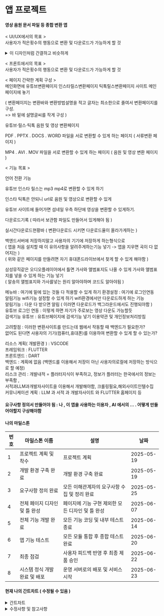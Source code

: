 # 앱 프로젝트
#### 영상 음원 문서 파일 등 종합 변환 앱

< UI/UX에서의 목표 > <br>
사용자가 적은횟수의 행동으로 변환 및 다운로드가 가능하게 할 것<br>
<details>
    <summary>이 디자인처럼 간결하고 비슷하게</summary>

![ux극대화](https://github.com/user-attachments/assets/84d58501-83a4-4f59-8f48-e0fe8e146674)

</details>

< 프론트에서의 목표 > <br>
사용자가 적은횟수의 행동으로 변환 및 다운로드가 가능하게 할 것


< 페이지 간략한 계획 구성 > <br>
메인화면에 유튜브변환페이지 인스타릴스변환페이지 틱톡릴스변환페이지 사이트 메인페이지에 놓기<br>

( 변환페이지는 변환바와 변환방법설명을 적고 글자는 최소한으로 줄여서 변환페이지를 구성. <br>
=> 바 밑에 설명글씨를 작게 구성 ) <br>

유튜브·릴스·틱톡 음원 및 영상 변환페이지 <br> 

PDF . PPTX . DOCS . WORD 파일을 서로 변환할 수 있게 하는 페이지 ( 서류변환 페이지 ) <br>

MP4 . AVI . MOV 파일을 서로 변환할 수 있게 하는 페이지 ( 음원 및 영상 변환 페이지 )<br>

 
< 기능 목표 >

언어 전환 기능 <br>

유튜브 인스타 릴스는 mp3 mp4로 변환할 수 있게 하기 <br>

인스타 틱톡은 안되니 url로 음원 및 영상으로 변환할 수 있게<br> 

유튜브 사이트에 들어가면 섬네일 우측 하단에 영상을 변환할 수 있게하기.<br>

다운로드기록 ( 따라서 보관함 파일도 만들어서 있게해야 됨 ) 
  
실시간다운로드현황바 ( 변환다운로드 시키면 다운로드율이 올라가게하는 )
  
백엔드서버에 저장하지말고 사용자의 기기에 저장하게 하는형식으로 <br>
( 앱을 처음 설치할 때 이 유의사항을 알려주게하는기능 넣기 -> 앱을 지우면 곡이 다 없어지는 ) <br>
( 위와 같은 페이지를 만들려면 자기 휴대폰드라이브에서 찾게 할 수 있게 해야함 ) <br>

삼성뮤직같은 오디오플레이어에서 틀면 가사와 앨범표지도 나올 수 있게 가사와 앨범표지를 넣을 수 있게 하는 기능 넣기<br>
( 알송의 앨범표지와 가사를넣는 원리 알아야하며 코드도 알아야됨 )



메뉴바 : 여기에 밑에 있는 것들 다 적용할 수 있게 하기
환경설정 : 여기에 로그인연동 알림기능 wifi기능 설정할 수 있게 하기
wifi환경에서만 다운로드하게 하는 기능 <br>
알림기능 : 다운 다 받으면 알림 ( 이러면 다운로드가 백그라운드에서도 진행되야함 )<br>
유튜브 로그인 연동 : 이렇게 하면 자기가 주로보는 영상 다운도 가능할듯  
검색기능 유튜브 : 유튜브페이지에 검색기능 넣기
이용약관 및 개인정보처리방침 

고려할점 :
이러한 변환사이트를 만드는데 웹에서 작동할 때 백엔드가 필요한가? <br>
없어도 된다면 사용자의 기기(컴퓨터,휴대폰)를 이용하여 변환할 수 있게 할 수 있는가? 

  리소스 계획( 개발환경 ) : VSCODE <br>
  프레임워크 : FLUTTER <br>
  프론트엔드 : DART  <br>
  백엔드 : 계획에 없음 (백엔드를 이용해서 저장이 아닌 사용자의로컬에 저장하는 방식으로 할 예정)<br>
  리스크 관리 : 개발내적 = 플러터지식이 부족하고, 정보가 플러터는 한국에서의 정보는 부족함 , <br>서적과LLM과개발자사이트을 이용해서 개발해야함, 크롤링필요,해외사이트인텔수집 <br>
  커뮤니케이션 계획 : LLM 과 서적 과 개발자사이트 와 FLUTTER 홈페이지 등

#### 요구사항 정의서 만들어야 됨 : 나 , 이 앱을 사용하는 이용자 , AI 에서의 ... . 어떻게 만들어야할지 구상해야함

#### 나의 마일스톤

| 번호 | 마일스톤 이름       | 설명                                                  | 날짜   |
| --- | ------------------- | ----------------------------------------------------- | -------- |
| 1   | 프로젝트 계획 및 착수           | 프로젝트 계획                                         | 2025-05-19 |
| 2   | 개발 환경 구축 완료             | 개발 환경 구축 완료                                    | 2025-05-19 |
| 3   | 요구사항 정의 완료              | 모든 이해관계자의 요구사항 수집 및 정리 완료                   | 2025-05-25 |
| 4   | 전체 페이지 디자인 및 틀 완성    | 페이지에 기능 구현 제외한 모든 디자인 및 틀 완성                | 2025-06-07 |
| 5   | 전체 기능 개발 완료             | 모든 기능 코딩 및 내부 테스트 종료                       | 2025-06-14 |
| 6   | 앱 기능 테스트                  | 모든 모듈 통합 후 종합 테스트 완료                       | 2025-06-20 |
| 7   | 최종 점검                       | 사용자 피드백 반영 후 최종 제품 승인                     | 2025-06-22 |
| 8   | 시스템 정식 개발 완료 및 배포 | 운영 서버로의 배포 및 서비스 시작                        | 2025-06-23 |



#### 현재 나의 간트차트 ( 수정될 수 있음 )
<details>
    <summary>간트차트</summary>

![간트차트](https://github.com/user-attachments/assets/bf2da737-0a97-4742-8cc3-ef547f670322)

</details>

<details>
    <summary>수정사항 및 참고사항</summary>


    채점기준에따른 5분안에 빠르고 핵심만 간결하게 발표한다면,
1. 내프로젝트 주제에 대한 기본설명 ( ~하는앱이며 사용자입장에서의편의성 목표를 잡았다~), 그리고 그다지 무겁지 않고 가벼운 앱이기 때문에, 기능적인부분들이 사용자의편의성에 맞춰서 개발했다.
↘. 개발환경은 vscode를 사용하여 작업했고, 
백엔드 : 사용자의로컬에 저장하는 방식으로 할 것이기에 백엔드는 필요없음
프론트엔드 : 모든 사용자가 불편함 없이 앱을 사용할 수 있도록 접근성을 고려하기 위해 여러언어페이지와,적은횟수의행동으로빠르게다운로드받기위한목표가있음

2. 어떤 플러터 패키지를 써서 활용했는지, 목표를 위해 어떠한 형식의 디자인(코드), 각 페이지들이 어떻게 연동되고 활용되는지, 주로 사용된 패키지또는코드 설명
3. 개발관련시행착오 ( 컨버터관련 시행착오 ) 
4. 요구사항 수집 : 요구사항정의서?로 설명해야할듯
5. 일정계획 : 간트차트,마일스톤 보여주고 간략한설명
6. 계획대비 진행 설명 : 마크다운에 기입
7. 계획 변경 시 그 이력이 잘 기록되었는가 : 예를들어 그냥 깃허브에서 날짜별로 어떤식으로 계획을 변경할지,변경된거 기록.
8. 배포 : 배포한거 배포된건지. 기록

"요구사항정의서 계획 및 만들어야됨"
"발표 시에는 이렇게 하고,교수님이 따로채점?검사를 할때를 대비해서 마크다운에는 5분발표전용이아니라 더 자세하고 길게 마크다운만들고, 그 안에서 5분안에 발표할 수 있도록 하게"
"6월02일이 12주차임 "
"주차별로 뭐를 완성했고 뭘 진행했는지 캡쳐 및 summury로 열고닫기하게 하기 -> 12주차: <summury> 뭐했고 뭐했음 그에 관한 사진</summury>

--
메인페이지에서 모두 선택하게 해서 바로 다운로드를 할 수 있게 해야할듯
버튼의 애니메이션,이벤트 등이 중요함 : 사용자가 버튼을 누르면 페이지를 다른 곳으로 이동하는구나를 잘 인식할 수 있게 하는 방향으로.

프로젝트 코드부분 자세히 설명 시 
주차별 또는 일별로 프로젝트현황을 올려야 할듯. ( 페이지, 페이지 간 연관성 , 버튼애니메이션 등 ) 
패키지도 무엇을 썼는지가 필요. convert: ^3.1.2 등






    
</details>



